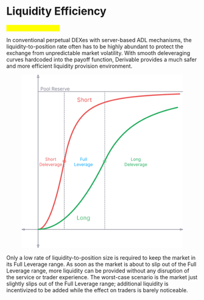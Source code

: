 # Liquidity Efficiency

<mark style="color:yellow;">(Under Construction)</mark>

In conventional perpetual DEXes with server-based ADL mechanisms, the liquidity-to-position rate often has to be highly abundant to protect the exchange from unpredictable market volatility. With smooth deleveraging curves hardcoded into the payoff function, Derivable provides a much safer and more efficient liquidity provision environment.

<figure><img src="../.gitbook/assets/image (50).png" alt="" width="563"><figcaption></figcaption></figure>

Only a low rate of liquidity-to-position size is required to keep the market in its Full Leverage range. As soon as the market is about to slip out of the Full Leverage range, more liquidity can be provided without any disruption of the service or trader experience. The worst-case scenario is the market just slightly slips out of the Full Leverage range; additional liquidity is incentivized to be added while the effect on traders is barely noticeable.
